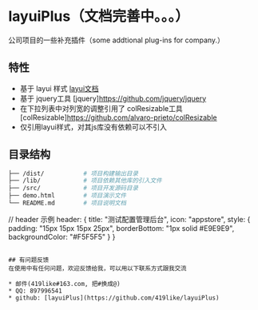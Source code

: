 # layuiPlus（文档完善中。。。）

公司项目的一些补充插件（some addtional plug-ins for company.）

## 特性
- 基于 layui 样式 [layui文档](https://github.com/sentsin/layui/)
- 基于 jquery工具 [jquery]https://github.com/jquery/jquery
- 在下拉列表中对列宽的调整引用了 colResizable工具 [colResizable]https://github.com/alvaro-prieto/colResizable
- 仅引用layui样式，对其js库没有依赖可以不引入

## 目录结构
```bash
├── /dist/           # 项目构建输出目录
├── /lib/            # 项目依赖其他库的引入文件
├── /src/            # 项目开发源码目录
├── demo.html     	 # 项目演示文件
└── README.md  		 # 项目说明文档

```
// header 示例 
header: {
    title: "测试配置管理后台",
    icon: "appstore",
    style: {
        padding: "15px 15px 15px 25px",
        borderBottom: "1px solid #E9E9E9",
        backgroundColor: "#F5F5F5"
    }
}
```

## 有问题反馈
在使用中有任何问题，欢迎反馈给我，可以用以下联系方式跟我交流

* 邮件(419like#163.com, 把#换成@)
* QQ: 897996541
* github: [layuiPlus](https://github.com/419like/layuiPlus)